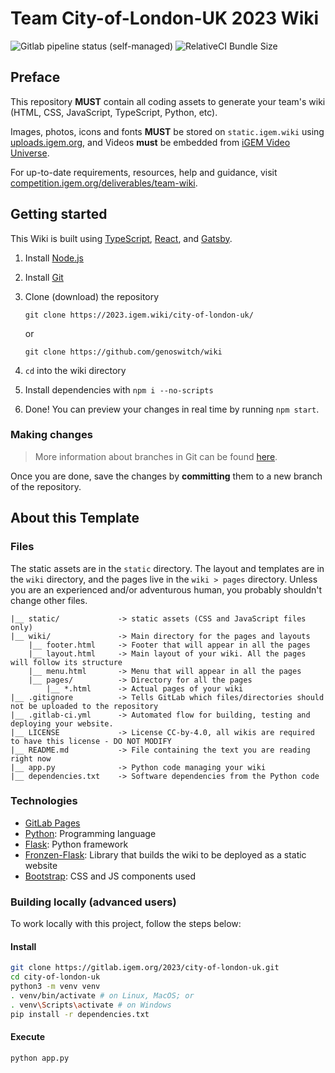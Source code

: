 # Team City-of-London-UK 2023 Wiki

![Gitlab pipeline status (self-managed)](https://img.shields.io/gitlab/pipeline-status/2023%2Fcity-of-london-uk?gitlab_url=https%3A%2F%2Fgitlab.igem.org%2F&label=deploy%20(iGEM%20GitLab))
![RelativeCI Bundle Size](https://badges.relative-ci.com/badges/ohuRKjkV82qKkHi81r9e?branch=main)

## Preface

This repository **MUST** contain all coding assets to generate your team's wiki (HTML, CSS, JavaScript, TypeScript, Python, etc).

Images, photos, icons and fonts **MUST** be stored on `static.igem.wiki` using [uploads.igem.org](https://uploads.igem.org), and Videos **must** be embedded from [iGEM Video Universe](https://video.igem.org).

For up-to-date requirements, resources, help and guidance, visit [competition.igem.org/deliverables/team-wiki](https://competition.igem.org/deliverables/team-wiki).

## Getting started

This Wiki is built using [TypeScript](https://typescriptlang.org/), [React](https://react.dev/), and [Gatsby](https://gatsbyjs.com).

1. Install [Node.js](https://nodejs.org/en/download)

2. Install [Git](https://git-scm.com/downloads)

3. Clone (download) the repository

   `git clone https://2023.igem.wiki/city-of-london-uk/`

   or

   `git clone https://github.com/genoswitch/wiki`

4. `cd` into the wiki directory

5. Install dependencies with `npm i --no-scripts`

6. Done! You can preview your changes in real time by running `npm start`.

### Making changes

> More information about branches in Git can be found [here](https://docs.github.com/en/pull-requests/collaborating-with-pull-requests/proposing-changes-to-your-work-with-pull-requests/about-branches).

Once you are done, save the changes by **committing** them to a new branch of the repository.

## About this Template

### Files

The static assets are in the `static` directory. The layout and templates are in the `wiki` directory, and the pages live in the `wiki > pages` directory. Unless you are an experienced and/or adventurous human, you probably shouldn't change other files.

    |__ static/             -> static assets (CSS and JavaScript files only)
    |__ wiki/               -> Main directory for the pages and layouts
        |__ footer.html     -> Footer that will appear in all the pages
        |__ layout.html     -> Main layout of your wiki. All the pages will follow its structure
        |__ menu.html       -> Menu that will appear in all the pages
        |__ pages/          -> Directory for all the pages
            |__ *.html      -> Actual pages of your wiki
    |__ .gitignore          -> Tells GitLab which files/directories should not be uploaded to the repository
    |__ .gitlab-ci.yml      -> Automated flow for building, testing and deploying your website.
    |__ LICENSE             -> License CC-by-4.0, all wikis are required to have this license - DO NOT MODIFY
    |__ README.md           -> File containing the text you are reading right now
    |__ app.py              -> Python code managing your wiki
    |__ dependencies.txt    -> Software dependencies from the Python code

### Technologies

- [GitLab Pages](https://docs.gitlab.com/ee/user/project/pages/)
- [Python](https://www.python.org): Programming language
- [Flask](https://palletsprojects.com/p/flask/): Python framework
- [Fronzen-Flask](https://pythonhosted.org/Frozen-Flask): Library that builds the wiki to be deployed as a static website
- [Bootstrap](https://getbootstrap.com/docs/5.0/components): CSS and JS components used

### Building locally (advanced users)

To work locally with this project, follow the steps below:

#### Install

```bash
git clone https://gitlab.igem.org/2023/city-of-london-uk.git
cd city-of-london-uk
python3 -m venv venv
. venv/bin/activate # on Linux, MacOS; or
. venv\Scripts\activate # on Windows
pip install -r dependencies.txt
```

#### Execute

```bash
python app.py
```
